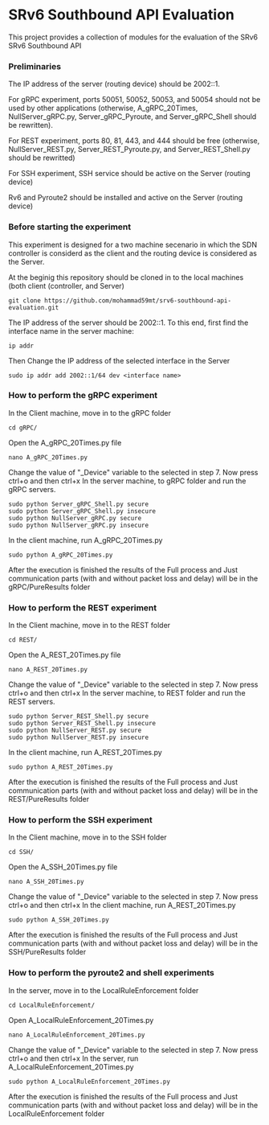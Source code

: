 # SRv6 Southbound API Evaluation

This project provides a collection of modules for the evaluation of the SRv6 SRv6 Southbound API

### Preliminaries ###

The IP address of the server (routing device) should be 2002::1.

For gRPC experiment, ports 50051, 50052, 50053, and 50054 should not be used by other applications (otherwise, A_gRPC_20Times, NullServer_gRPC.py, Server_gRPC_Pyroute, and Server_gRPC_Shell should be rewritten).

For REST experiment, ports 80, 81, 443, and 444 should be free (otherwise, NullServer_REST.py, Server_REST_Pyroute.py, and Server_REST_Shell.py should be rewritted)

For SSH experiment, SSH service should be active on the Server (routing device)

Rv6 and Pyroute2 should be installed and active on the Server (routing device)

### Before starting the experiment ###

This experiment is designed for a two machine secenario in which the SDN controller is considerd as the client and the routing device is considered as the Server.

At the beginig this repository should be cloned in to the local machines (both client (controller, and Server)

    git clone https://github.com/mohammad59mt/srv6-southbound-api-evaluation.git

The IP address of the server should be 2002::1. To this end, first find the interface name in the server machine:

    ip addr

Then Change the IP address of the selected interface in the Server
    
    sudo ip addr add 2002::1/64 dev <interface name>

### How to perform the gRPC experiment ###

In the Client machine, move in to the gRPC folder

    cd gRPC/

Open the A_gRPC_20Times.py file

    nano A_gRPC_20Times.py

Change the value of "_Device" variable to the selected <interface> in step 7. Now press ctrl+o and then ctrl+x
In the server machine, to gRPC folder and run the gRPC servers.

    sudo python Server_gRPC_Shell.py secure
    sudo python Server_gRPC_Shell.py insecure
    sudo python NullServer_gRPC.py secure
    sudo python NullServer_gRPC.py insecure

In the client machine, run A_gRPC_20Times.py  

    sudo python A_gRPC_20Times.py

After the execution is finished the results of the Full process and Just communication parts (with and without packet loss and delay) will be in the gRPC/PureResults folder

### How to perform the REST experiment ###

In the Client machine, move in to the REST folder

    cd REST/

Open the A_REST_20Times.py file

    nano A_REST_20Times.py

Change the value of "_Device" variable to the selected <interface> in step 7. Now press ctrl+o and then ctrl+x
In the server machine, to REST folder and run the REST servers.

    sudo python Server_REST_Shell.py secure
    sudo python Server_REST_Shell.py insecure
    sudo python NullServer_REST.py secure
    sudo python NullServer_REST.py insecure

In the client machine, run A_REST_20Times.py

    sudo python A_REST_20Times.py

After the execution is finished the results of the Full process and Just communication parts (with and without packet loss and delay) will be in the REST/PureResults folder

### How to perform the SSH experiment ###

In the Client machine, move in to the SSH folder

    cd SSH/

Open the A_SSH_20Times.py file
    

    nano A_SSH_20Times.py

Change the value of "_Device" variable to the selected <interface> in step 7. Now press ctrl+o and then ctrl+x
In the client machine, run A_REST_20Times.py

    sudo python A_SSH_20Times.py

After the execution is finished the results of the Full process and Just communication parts (with and without packet loss and delay) will be in the SSH/PureResults folder

### How to perform the pyroute2 and shell experiments ###

In the server, move in to the LocalRuleEnforcement folder

    cd LocalRuleEnforcement/

Open A_LocalRuleEnforcement_20Times.py

    nano A_LocalRuleEnforcement_20Times.py

Change the value of "_Device" variable to the selected <interface> in step 7. Now press ctrl+o and then ctrl+x
In the server, run A_LocalRuleEnforcement_20Times.py

    sudo python A_LocalRuleEnforcement_20Times.py

After the execution is finished the results of the Full process and Just communication parts (with and without packet loss and delay) will be in the LocalRuleEnforcement folder
